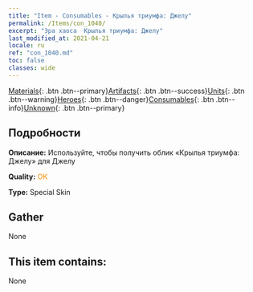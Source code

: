 ```yaml
---
title: "Item - Consumables - Крылья триумфа: Джелу"
permalink: /Items/con_1040/
excerpt: "Эра хаоса  Крылья триумфа: Джелу"
last_modified_at: 2021-04-21
locale: ru
ref: "con_1040.md"
toc: false
classes: wide
---
```

 [Materials](/ru/Items/){: .btn .btn--primary}[Artifacts](/ru/Items/Artifacts/){: .btn .btn--success}[Units](/ru/Items/Units/){: .btn .btn--warning}[Heroes](/ru/Items/Heroes/){: .btn .btn--danger}[Consumables](/ru/Items/Consumables/){: .btn .btn--info}[Unknown](/ru/Items/Unknown/){: .btn .btn--primary}

## Подробности
 **Описание:** Используйте, чтобы получить облик «Крылья триумфа: Джелу» для Джелу

 **Quality:** <span style="color: #FF8C00">OK</span>

 **Type:** Special Skin

## Gather

  None

## This item contains:

  None

